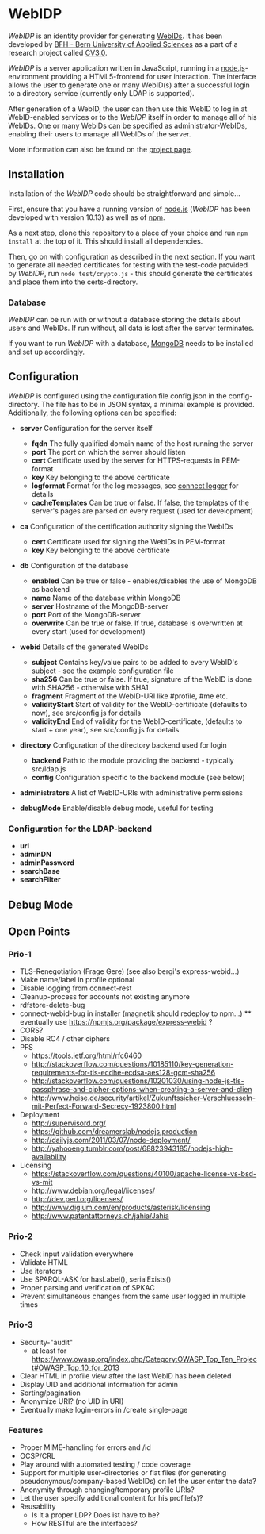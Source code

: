 WebIDP
======

*WebIDP* is an identity provider for generating [WebIDs](http://www.w3.org/2005/Incubator/webid/spec/).
It has been developed by [BFH - Bern University of Applied Sciences](http://www.bfh.ch) as a part of a 
research project called [CV3.0](http://cv3.bfh.ch).

*WebIDP* is a server application written in JavaScript, running in a [node.js](http://nodejs.org)-environment
providing a HTML5-frontend for user interaction. The interface allows the user to generate one or
many WebID(s) after a successful login to a directory service (currently only LDAP is supported).

After generation of a WebID, the user can then use this WebID to log in at WebID-enabled services or to the 
*WebIDP* itself in order to manage all of his WebIDs. One or many WebIDs can be specified as administrator-WebIDs,
enabling their users to manage all WebIDs of the server.

More information can also be found on the [project page](http://webidp.bfh.ch).

Installation
------------

Installation of the *WebIDP* code should be straightforward and simple...

First, ensure that you have a running version of [node.js](http://nodejs.org) (*WebIDP* has been developed with
version 10.13) as well as of [npm](http://www.npmjs.org).

As a next step, clone this repository to a place of your choice and run `npm install` at the top of it. This should
install all dependencies.

Then, go on with configuration as described in the next section. If you want to generate all needed certificates for
testing with the test-code provided by *WebIDP*, run `node test/crypto.js` - this should generate the certificates 
and place them into the certs-directory.

### Database

*WebIDP* can be run with or without a database storing the details about users and WebIDs. If run without, all
data is lost after the server terminates.

If you want to run *WebIDP* with a database, [MongoDB](http://www.mongodb.org) needs to be installed and set up accordingly. 

Configuration
-------------

*WebIDP* is configured using the configuration file config.json in the config-directory. The file has to be in 
JSON syntax, a minimal example is provided. Additionally, the following options can be specified:

* **server** Configuration for the server itself
    * **fqdn** The fully qualified domain name of the host running the server
    * **port** The port on which the server should listen
    * **cert** Certificate used by the server for HTTPS-requests in PEM-format
    * **key** Key belonging to the above certificate
    * **logformat** Format for the log messages, see [connect logger](http://www.senchalabs.org/connect/logger.html) for details
    * **cacheTemplates** Can be true or false. If false, the templates of the server's pages are parsed on every request (used for development)

* **ca** Configuration of the certification authority signing the WebIDs
    * **cert** Certificate used for signing the WebIDs in PEM-format
    * **key** Key belonging to the above certificate

* **db** Configuration of the database
    * **enabled** Can be true or false - enables/disables the use of MongoDB as backend
    * **name** Name of the database within MongoDB
    * **server** Hostname of the MongoDB-server
    * **port** Port of the MongoDB-server
    * **overwrite** Can be true or false. If true, database is overwritten at every start (used for development)

* **webid** Details of the generated WebIDs
    * **subject** Contains key/value pairs to be added to every WebID's subject - see the example configuration file
    * **sha256** Can be true or false. If true, signature of the WebID is done with SHA256 - otherwise with SHA1
    * **fragment** Fragment of the WebID-URI like #profile, #me etc. 
    * **validityStart** Start of validity for the WebID-certificate (defaults to now), see src/config.js for details
    * **validityEnd** End of validity for the WebID-certificate, (defaults to start + one year), see src/config.js for details

* **directory** Configuration of the directory backend used for login
    * **backend** Path to the module providing the backend - typically src/ldap.js
    * **config** Configuration specific to the backend module (see below)

* **administrators** A list of WebID-URIs with administrative permissions

* **debugMode** Enable/disable debug mode, useful for testing

### Configuration for the LDAP-backend

* **url**
* **adminDN**
* **adminPassword**
* **searchBase**
* **searchFilter**

Debug Mode
----------

Open Points
-----------
### Prio-1
* TLS-Renegotiation (Frage Gere) (see also bergi's express-webid...)
* Make name/label in profile optional
* Disable logging from connect-rest
* Cleanup-process for accounts not existing anymore
* rdfstore-delete-bug
* connect-webid-bug in installer (magnetik should redeploy to npm...)
** eventually use <https://npmjs.org/package/express-webid> ? 
* CORS?
* Disable RC4 / other ciphers
* PFS
    * <https://tools.ietf.org/html/rfc6460>
    * <http://stackoverflow.com/questions/10185110/key-generation-requirements-for-tls-ecdhe-ecdsa-aes128-gcm-sha256>
    * <http://stackoverflow.com/questions/10201030/using-node-js-tls-passphrase-and-cipher-options-when-creating-a-server-and-clien>
    * <http://www.heise.de/security/artikel/Zukunftssicher-Verschluesseln-mit-Perfect-Forward-Secrecy-1923800.html>
* Deployment
    * <http://supervisord.org/>
    * <https://github.com/dreamerslab/nodejs.production>
    * <http://dailyjs.com/2011/03/07/node-deployment/>
    * <http://yahooeng.tumblr.com/post/68823943185/nodejs-high-availability>
* Licensing
    * <https://stackoverflow.com/questions/40100/apache-license-vs-bsd-vs-mit>
    * <http://www.debian.org/legal/licenses/>
    * <http://dev.perl.org/licenses/>
    * <http://www.digium.com/en/products/asterisk/licensing>
    * <http://www.patentattorneys.ch/jahia/Jahia>

### Prio-2
* Check input validation everywhere
* Validate HTML
* Use iterators
* Use SPARQL-ASK for hasLabel(), serialExists()
* Proper parsing and verification of SPKAC
* Prevent simultaneous changes from the same user logged in multiple times

### Prio-3
* Security-"audit"
    * at least for <https://www.owasp.org/index.php/Category:OWASP_Top_Ten_Project#OWASP_Top_10_for_2013>
* Clear HTML in profile view after the last WebID has been deleted
* Display UID and additional information for admin
* Sorting/pagination
* Anonymize URI? (no UID in URI)
* Eventually make login-errors in /create single-page

### Features
* Proper MIME-handling for errors and /id
* OCSP/CRL
* Play around with automated testing / code coverage
* Support for multiple user-directories or flat files 
  (for genereting pseudonymous/company-based WebIDs)
  or: let the user enter the data?
* Anonymity through changing/temporary profile URIs?
* Let the user specify additional content for his profile(s)?
* Reusability
    * Is it a proper LDP? Does ist have to be?
    * How RESTful are the interfaces?
